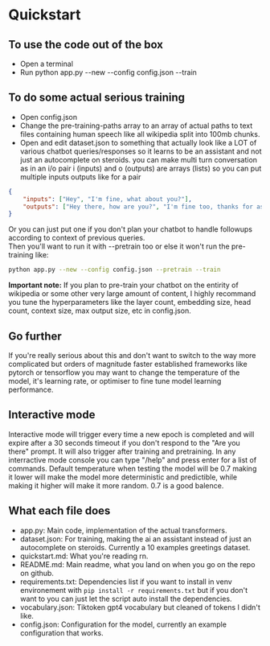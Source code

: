 # Quickstart
## To use the code out of the box
- Open a terminal
- Run python app.py --new --config config.json --train

## To do some actual serious training
- Open config.json
- Change the pre-training-paths array to an array of actual paths to text files containing human speech like all wikipedia split into 100mb chunks.
- Open and edit dataset.json to something that actually look like a LOT of various chatbot queries/responses so it learns to be an assistant and not just an autocomplete on steroids. you can make multi turn conversation as in an i/o pair i (inputs) and o (outputs) are arrays (lists) so you can put multiple inputs outputs like for a pair
```json
{
    "inputs": ["Hey", "I'm fine, what about you?"],
    "outputs": ["Hey there, how are you?", "I'm fine too, thanks for asking :D"]
}
```
Or you can just put one if you don't plan your chatbot to handle followups according to context of previous queries.
<br>
Then you'll want to run it with --pretrain too or else it won't run the pre-training like:
```bash
python app.py --new --config config.json --pretrain --train
```

<strong>Important note:</strong> If you plan to pre-train your chatbot on the entirity of wikipedia or some other very large amount of content, I highly recommand you tune the hyperparameters like the layer count, embedding size, head count, context size, max output size, etc in config.json.

## Go further
If you're really serious about this and don't want to switch to the way more complicated but orders of magnitude faster established frameworks like pytorch or tensorflow you may want to change the temperature of the model, it's learning rate, or optimiser to fine tune model learning performance.

## Interactive mode
Interactive mode will trigger every time a new epoch is completed and will expire after a 30 seconds timeout if you don't respond to the "Are you there" prompt. It will also trigger after training and pretraining. In any interractive mode console you can type "/help" and press enter for a list of commands. Default temperature when testing the model will be 0.7 making it lower will make the model more deterministic and predictible, while making it higher will make it more random. 0.7 is a good balence.

## What each file does
- app.py: Main code, implementation of the actual transformers.
- dataset.json: For training, making the ai an assistant instead of just an autocomplete on steroids. Currently a 10 examples greetings dataset.
- quickstart.md: What you're reading rn.
- README.md: Main readme, what you land on when you go on the repo on github.
- requirements.txt: Dependencies list if you want to install in venv environement with ```pip install -r requirements.txt``` but if you don't want to you can just let the script auto install the dependencies.
- vocabulary.json: Tiktoken gpt4 vocabulary but cleaned of tokens I didn't like.
- config.json: Configuration for the model, currently an example configuration that works.